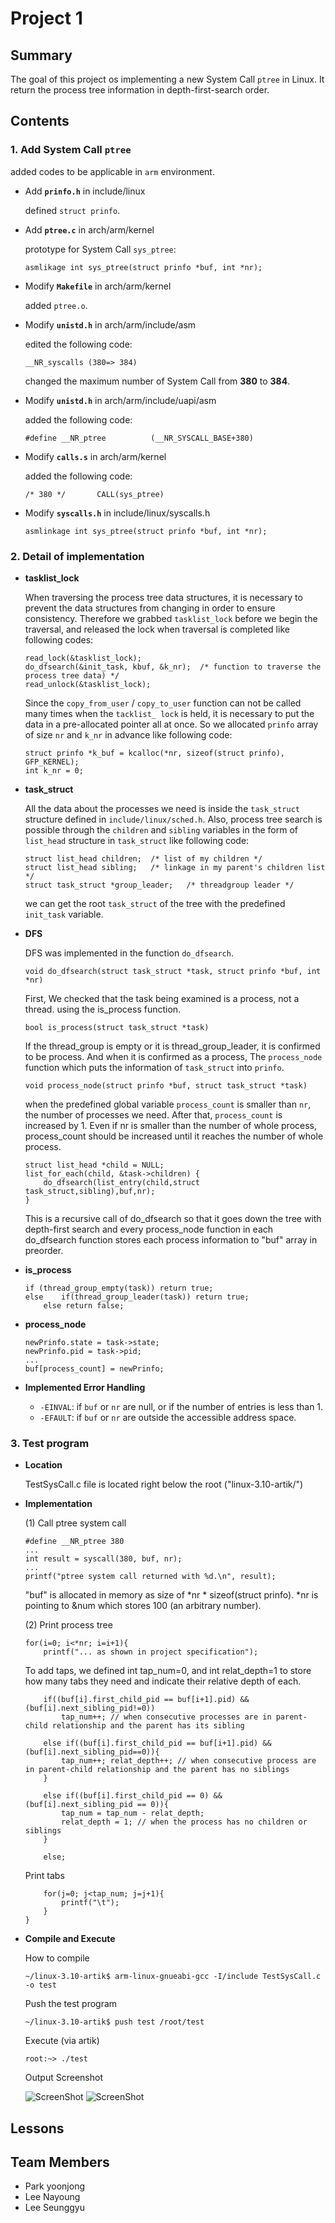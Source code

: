 
Project 1
===================
## Summary

The goal of this project os implementing a new System Call `ptree` in Linux. It return the process tree information in depth-first-search order.

## Contents

### 1. Add System Call **`ptree`**

added codes to be applicable in `arm` environment.

* Add **`prinfo.h`** in include/linux

	defined `struct prinfo`.

* Add **`ptree.c`** in arch/arm/kernel

	prototype for System Call `sys_ptree`:
	
	```
	asmlikage int sys_ptree(struct prinfo *buf, int *nr);
	```

* Modify **`Makefile`** in arch/arm/kernel

	added `ptree.o`.
	
* Modify **`unistd.h`** in arch/arm/include/asm

	edited the following code:
	
	```
	__NR_syscalls (380=> 384)
	```
	changed the maximum number of System Call from **380** to **384**.
	
* Modify **`unistd.h`** in arch/arm/include/uapi/asm

	added the following code:
	
	```
	#define __NR_ptree			(__NR_SYSCALL_BASE+380)
	```
	
* Modify **`calls.s`** in arch/arm/kernel

	added the following code:
	
	```
	/* 380 */ 		CALL(sys_ptree)
	```

* Modify **`syscalls.h`** in include/linux/syscalls.h

	```
	asmlinkage int sys_ptree(struct prinfo *buf, int *nr);
	```
	

### 2. Detail of implementation

*  **tasklist_lock**

	When traversing the process tree data structures, it is necessary to prevent the data structures from changing in order to ensure consistency. Therefore we grabbed `tasklist_lock` before we begin the traversal, and released the lock when traversal is completed like following codes:

	```
	read_lock(&tasklist_lock);
	do_dfsearch(&init_task, kbuf, &k_nr);  /* function to traverse the process tree data) */
	read_unlock(&tasklist_lock);
	```
	
	
	Since the `copy_from_user` / `copy_to_user` function can not be called many times when the `tacklist_ lock` is held, it is necessary to put the data in a pre-allocated pointer all at once. So we allocated `prinfo` array of size `nr` and `k_nr` in advance like following code:

	```
	struct prinfo *k_buf = kcalloc(*nr, sizeof(struct prinfo), GFP_KERNEL);
	int k_nr = 0;
	```
* **task_struct**

	All the data about the processes we need is inside the `task_struct` structure defined in `include/linux/sched.h`. Also, process tree search is possible through the `children` and `sibling` variables in the form of `list_head` structure in `task_struct` like following code:

	```
	struct list_head children;	/* list of my children */
	struct list_head sibling;	/* linkage in my parent's children list */
	struct task_struct *group_leader;	/* threadgroup leader */
	```
	
	 we can get the root `task_struct` of the tree with the predefined `init_task` variable. 
	
* **DFS**

	DFS was implemented in the function `do_dfsearch`.

	```
	void do_dfsearch(struct task_struct *task, struct prinfo *buf, int *nr)
	```
	
	First, We checked that the task being examined is a process, not a thread. using the is_process function.
	
	```
	bool is_process(struct task_struct *task)
	```

	 If the thread_group is empty or it is thread_group_leader, it is confirmed to be process. And when it is confirmed as a process, The `process_node` function which puts the information of `task_struct` into `prinfo`.

	```
	void process_node(struct prinfo *buf, struct task_struct *task)
	```
	
	when the predefined global variable `process_count` is smaller than `nr`, the number of processes we need. After that, `process_count` is increased by 1. Even if nr is smaller than the number of whole process, process_count should be increased until it reaches the number of whole process.

	
	```
	struct list_head *child = NULL;
	list_for_each(child, &task->children) {
		do_dfsearch(list_entry(child,struct task_struct,sibling),buf,nr);
	}
	```
	
	This is a recursive call of do_dfsearch so that it goes down the tree with depth-first search and every process_node function in each do_dfsearch function stores each process information to "buf" array in preorder.
	
* **is_process**
	```
	if (thread_group_empty(task)) return true;
	else	if(thread_group_leader(task)) return true;
		else return false;
	```

* **process_node**
	```
	newPrinfo.state = task->state;
	newPrinfo.pid = task->pid;
	...
	buf[process_count] = newPrinfo;
	```

* **Implemented Error Handling**

	* `-EINVAL`: if `buf` or `nr` are null, or if the number of entries is less than 1.
	* `-EFAULT`: if `buf` or `nr` are outside the accessible address space.

### 3. Test program

* **Location**
	
	TestSysCall.c file is located right below the root ("linux-3.10-artik/")

* **Implementation**

	(1) Call ptree system call

	```
	#define __NR_ptree 380
	...
	int result = syscall(380, buf, nr);
	...
	printf("ptree system call returned with %d.\n", result);
	```
	"buf" is allocated in memory as size of *nr * sizeof(struct prinfo). *nr is pointing to &num which stores 100 (an arbitrary number).

	(2) Print process tree

	```
	for(i=0; i<*nr; i=i+1){
		printf("... as shown in project specification");
	```
	To add taps, we defined int tap_num=0, and int relat_depth=1 to store how many tabs they need and indicate their relative depth of each.

	```
		if((buf[i].first_child_pid == buf[i+1].pid) && (buf[i].next_sibling_pid!=0))
			tap_num++; // when consecutive processes are in parent-child relationship and the parent has its sibling
	 	
		else if((buf[i].first_child_pid == buf[i+1].pid) && (buf[i].next_sibling_pid==0)){
		  	tap_num++; relat_depth++; // when consecutive process are in parent-child relationship and the parent has no siblings
		}
		
		else if((buf[i].first_child_pid == 0) && (buf[i].next_sibling_pid == 0)){
			tap_num = tap_num - relat_depth;
			relat_depth = 1; // when the process has no children or siblings
		}
		
		else;
	```
	Print tabs

	```
		for(j=0; j<tap_num; j=j+1){
			printf("\t");
		}
	}
	```
	


* **Compile and Execute**

	How to compile
	```
	~/linux-3.10-artik$ arm-linux-gnueabi-gcc -I/include TestSysCall.c -o test
	```
	Push the test program
	```
	~/linux-3.10-artik$ push test /root/test
	```
	Execute (via artik)
	```
	root:~> ./test
	```
	Output Screenshot
	
	![ScreenShot](screenshot1.png?raw=true "result1")
	![ScreenShot](screenshot2.png?raw=true "result2")

## Lessons

## Team Members
* Park yoonjong
* Lee Nayoung
* Lee Seunggyu
